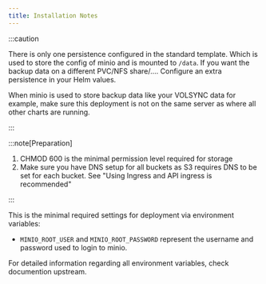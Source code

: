 ```yaml
---
title: Installation Notes
---
```


:::caution

There is only one persistence configured in the standard template. Which is used to store the config of minio and is mounted to `/data`.
If you want the backup data on a different PVC/NFS share/.... Configure an extra persistence in your Helm values.

When minio is used to store backup data like your VOLSYNC data for example, make sure this deployment is not on the same server as where all other charts are running.

:::

:::note[Preparation]

1. CHMOD 600 is the minimal permission level required for storage
2. Make sure you have DNS setup for all buckets as S3 requires DNS to be set for each bucket. See "Using Ingress and API ingress is recommended"

:::

This is the minimal required settings for deployment via environment variables:

- `MINIO_ROOT_USER` and `MINIO_ROOT_PASSWORD` represent the username and password used to login to minio.

For detailed information regarding all environment variables, check documention upstream.
